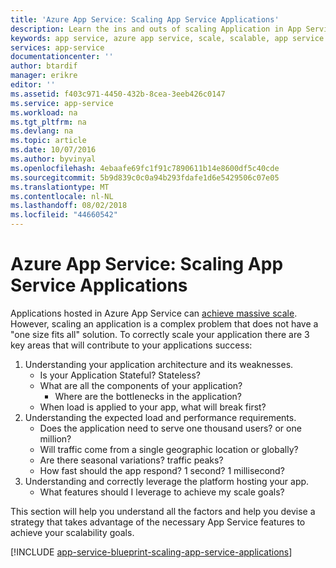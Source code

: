 ```yaml
---
title: 'Azure App Service: Scaling App Service Applications'
description: Learn the ins and outs of scaling Application in App Service.
keywords: app service, azure app service, scale, scalable, app service plan, app service cost
services: app-service
documentationcenter: ''
author: btardif
manager: erikre
editor: ''
ms.assetid: f403c971-4450-432b-8cea-3eeb426c0147
ms.service: app-service
ms.workload: na
ms.tgt_pltfrm: na
ms.devlang: na
ms.topic: article
ms.date: 10/07/2016
ms.author: byvinyal
ms.openlocfilehash: 4ebaafe69fc1f91c7890611b14e8600df5c40cde
ms.sourcegitcommit: 5b9d839c0c0a94b293fdafe1d6e5429506c07e05
ms.translationtype: MT
ms.contentlocale: nl-NL
ms.lasthandoff: 08/02/2018
ms.locfileid: "44660542"
---
```

# <a name="azure-app-service-scaling-app-service-applications"></a>Azure App Service: Scaling App Service Applications
Applications hosted in Azure App Service can [achieve massive scale](https://azure.microsoft.com/blog/canadian-broadcasting-corporation-radio-canada-leverage-azure-for-smooth-election-coverage/).
However, scaling an application is a complex problem that does not have a "one size fits all" solution. To correctly scale your application there are 3 key areas that will contribute to your applications success:

1. Understanding your application architecture and its weaknesses.
   * Is your Application Stateful? Stateless?
   * What are all the components of your application?
     * Where are the bottlenecks in the application?
   * When load is applied to your app, what will break first?
2. Understanding the expected load and performance requirements.
   * Does the application need to serve one thousand users? or one million?
   * Will traffic come from a single geographic location or globally?
   * Are there seasonal variations? traffic peaks?
   * How fast should the app respond? 1 second? 1 millisecond?
3. Understanding and correctly leverage the platform hosting your app.
   * What features should I leverage to achieve my scale goals?

This section will help you understand all the factors and help you devise a strategy that takes advantage of the necessary App Service features to achieve your scalability goals.

[!INCLUDE [app-service-blueprint-scaling-app-service-applications](../../includes/app-service-blueprint-scaling-app-service-applications.md)]


